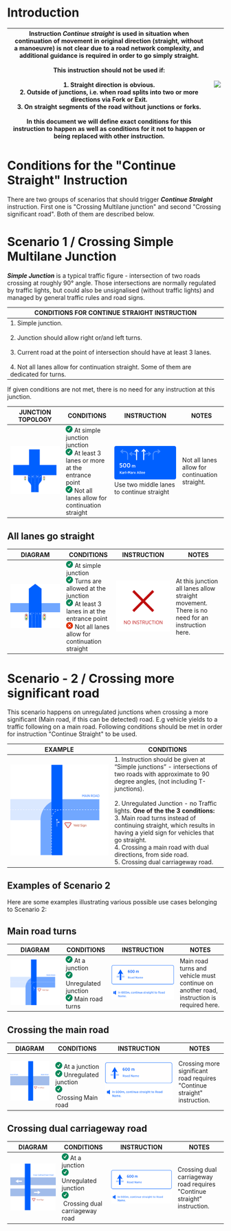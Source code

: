 **Introduction**
================

| Instruction ***Continue straight*** is used in situation when continuation of movement in original direction (straight, without a manoeuvre) is not clear due to a road network complexity, and additional guidance is required in order to go simply straight.<br/><br/>    This instruction should **not be used** if: <br/><br/>  **1\. Straight direction is obvious.** <br/> **2\. Outside of junctions, i.e. when road splits into two or more directions via Fork or Exit.**  <br/>**3\. On straight segments of the road without junctions or forks.**  <br/><br/>  In this document we will define exact conditions for this instruction to happen as well as conditions for it not to happen or being replaced with other instruction. | ![](images/371556791.png) |
|----------------------------------------------------------------------------------------------------------------------------------------------------------------------------------------------------------------------------------------------------------------------------------------------------------------------------------------------------------------------------------------------------------------------------------------------------------------------------------------------------------------------------------------------------------------------------------------------------------------------------------------------------------------------------------------------------------------|---|





**Conditions for the "Continue Straight" Instruction**
======================================================

There are two groups of scenarios that should trigger _**Continue Straight**_ instruction. First one is "Crossing Multilane junction" and second "Crossing significant road". Both of them are described below.

Scenario 1 / Crossing Simple Multilane Junction
===============================================

_**Simple Junction**_ is a typical traffic figure - intersection of two roads crossing at roughly 90° angle. Those intersections are normally regulated by traffic lights, but could also be unsignalised (without traffic lights) and managed by general traffic rules and road signs. 

| **CONDITIONS FOR CONTINUE STRAIGHT INSTRUCTION** |
|---|
| 1. Simple junction.<br/><br/>2. Junction should allow right or/and left turns.<br/><br/>3. Current road at the point of intersection should have at least 3 lanes.<br/><br/>4. Not all lanes allow for continuation straight. Some of them are dedicated for turns. |

If given conditions are not met, there is no need for any instruction at this junction.

| **JUNCTION TOPOLOGY** | **CONDITIONS**                                                                                                                                                                                                                                                     | **INSTRUCTION** | **NOTES** |
|---|--------------------------------------------------------------------------------------------------------------------------------------------------------------------------------------------------------------------------------------------------------------------|---|---|
| ![J3.svg](images/371556686.svg) | ![(tick)](images/icons/emoticons/check.png) At simple junction junction  <br/>![(tick)](images/icons/emoticons/check.png) At least 3 lanes or more at the entrance point <br/>![(tick)](images/icons/emoticons/check.png) Not all lanes allow for continuation straight | ![Group 166467736.svg](images/371556680.svg)Use two middle lanes to continue straight | Not all lanes allow for continuation straight. |

All lanes go straight
---------------------

| **DIAGRAM** | **CONDITIONS** | **INSTRUCTION** | **NOTES** |
|---|---|---|---|
| ![](images/371556707.png) | ![(tick)](images/icons/emoticons/check.png) At simple junction<br/>![(tick)](images/icons/emoticons/check.png) Turns are allowed at the junction <br/>![(tick)](images/icons/emoticons/check.png) At least 3 lanes in at the entrance point <br/>![(error)](images/icons/emoticons/error.png) Not all lanes allow for continuation straight | ![](images/371556698.png) | At this junction all lanes allow straight movement. There is no need for an instruction here. |

  
  

Scenario - 2 / Crossing more significant road
=============================================

This scenario happens on unregulated junctions when crossing a more significant (Main road, if this can be detected) road. E.g vehicle yields to a traffic following on a main road. Following conditions should be met in order for instruction "Continue Straight" to be used.

| **EXAMPLE** | **CONDITIONS**                                                                                                                                                                                                                                                                                                                                                                                                                                                  |
|---|-----------------------------------------------------------------------------------------------------------------------------------------------------------------------------------------------------------------------------------------------------------------------------------------------------------------------------------------------------------------------------------------------------------------------------------------------------------------|
| ![](images/371556704.png) | 1. Instruction should be given at “Simple junctions” \- intersections of two roads with approximate to 90 degree angles, (not including T\-junctions).<br/><br/>2. Unregulated Junction \- no Traffic lights.  **One of the the 3 conditions:**<br/>3. Main road turns instead of continuing straight, which results in having a yield sign for vehicles that go straight.<br/>4. Crossing a main road with dual directions, from side road.<br/>5. Crossing dual carriageway road. |

  
  
Examples of Scenario 2
----------------------------

Here are some examples illustrating various possible use cases belonging to Scenario 2:

Main road turns
---------------

| **DIAGRAM** | **CONDITIONS** | **INSTRUCTION** | **NOTES** |
|---|---|---|---|
| ![](images/371556704.png) | ![(tick)](images/icons/emoticons/check.png) At a junction<br/>![(tick)](images/icons/emoticons/check.png) Unregulated junction<br/>![(tick)](images/icons/emoticons/check.png) Main road turns | ![](images/371556701.png) | Main road turns and vehicle must continue on another road, instruction is required here. |

Crossing the main road
----------------------

| **DIAGRAM** | **CONDITIONS** | **INSTRUCTION** | **NOTES** |
|---|---|---|---|
| ![](images/371556725.png) | <br/>![(tick)](images/icons/emoticons/check.png) At a junction<br/>![(tick)](images/icons/emoticons/check.png) Unregulated junction<br/>![(tick)](images/icons/emoticons/check.png) Crossing Main road | ![](images/371556701.png) | Crossing more significant road requires "Continue straight" instruction. |

Crossing dual carriageway road
------------------------------

| **DIAGRAM** | **CONDITIONS** | **INSTRUCTION** | **NOTES** |
|---|---|---|---|
| ![](images/371556695.png) | ![(tick)](images/icons/emoticons/check.png) At a junction<br/>![(tick)](images/icons/emoticons/check.png) Unregulated junction<br/>![(tick)](images/icons/emoticons/check.png) Crossing dual carriageway road | ![](images/371556701.png) | Crossing dual carriageway road requires "Continue straight" instruction. |